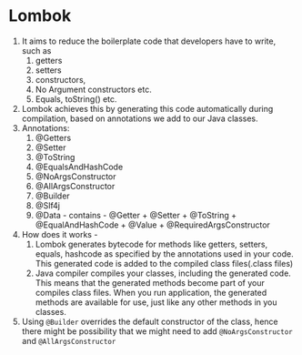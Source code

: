 <h1>Lombok</h1>

1. It aims to reduce the boilerplate code that developers have to write, such as 
   1. getters
   2. setters
   3. constructors,
   4. No Argument constructors etc.
   5. Equals, toString() etc.
2. Lombok achieves this by generating this code automatically during compilation, based on annotations we add to our Java classes.
3. Annotations:
   1. @Getters
   2. @Setter
   3. @ToString
   4. @EqualsAndHashCode
   5. @NoArgsConstructor
   6. @AllArgsConstructor
   7. @Builder
   8. @Slf4j
   9. @Data - contains - @Getter + @Setter + @ToString + @EqualAndHashCode + @Value + @RequiredArgsConstructor
4. How does it works - 
   1. Lombok generates bytecode for methods like getters, setters, equals, hashcode as specified by the annotations used in your code. 
      This generated code is added to the compiled class files(.class files)
   2. Java compiler compiles your classes, including the generated code. This means that the generated methods become part of your compiles class files.
      When you run application, the generated methods are available for use, just like any other methods in you classes.
5. Using ```@Builder``` overrides the default constructor of the class, hence there might be possibility that we might need to add ```@NoArgsConstructor``` and ```@AllArgsConstructor```